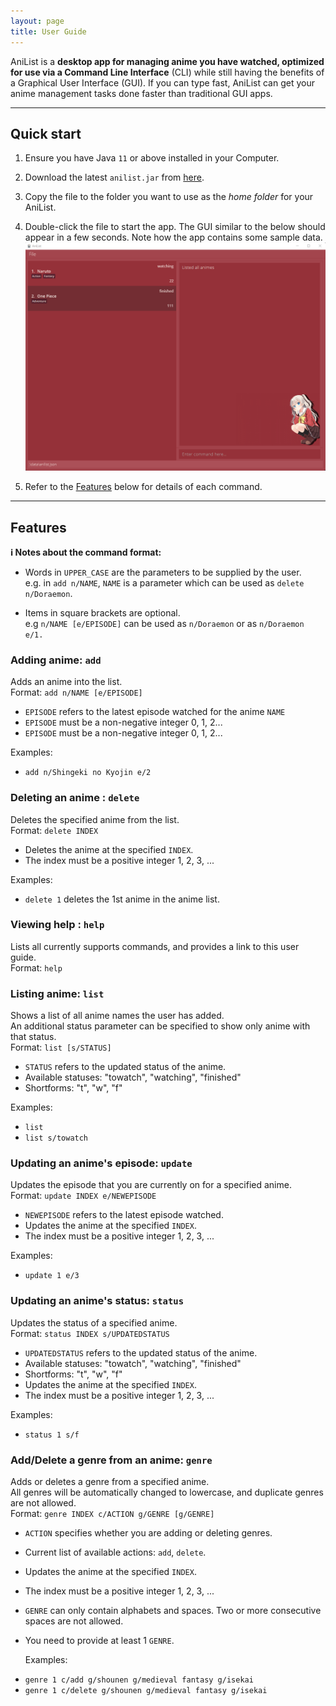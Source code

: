```yaml
---
layout: page
title: User Guide
---
```


AniList is a **desktop app for managing anime you have watched, optimized for use via
a Command Line Interface** (CLI) while still having the benefits of a Graphical User
Interface (GUI). If you can type fast, AniList can get your anime management tasks done
faster than traditional GUI apps.

--------------------------------------------------------------------------------------------------------------------
## Quick start

1. Ensure you have Java `11` or above installed in your Computer.

1. Download the latest `anilist.jar` from [here](https://github.com/AY2122S1-CS2103T-T10-4/tp/releases).

1. Copy the file to the folder you want to use as the _home folder_ for your AniList.

1. Double-click the file to start the app. The GUI similar to the below should appear in a few seconds. Note how the app contains some sample data.<br>
   ![Ui](images/Ui.png)
1. Refer to the [Features](#features) below for details of each command.

--------------------------------------------------------------------------------------------------------------------

## Features

<div markdown="block" class="alert alert-info">

**:information_source: Notes about the command format:**<br>

* Words in `UPPER_CASE` are the parameters to be supplied by the user.<br>
  e.g. in `add n/NAME`, `NAME` is a parameter which can be used as `delete n/Doraemon`.

* Items in square brackets are optional.<br>
  e.g `n/NAME [e/EPISODE]` can be used as `n/Doraemon` or as `n/Doraemon e/1.`
</div>

### Adding anime: `add`

Adds an anime into the list.<br>
Format: `add n/NAME [e/EPISODE]`
- `EPISODE` refers to the latest episode watched for the anime `NAME`
- `EPISODE` must be a non-negative integer 0, 1, 2...
- `EPISODE` must be a non-negative integer 0, 1, 2...

Examples:
* `add n/Shingeki no Kyojin e/2`

### Deleting an anime : `delete`

Deletes the specified anime from the list.<br>
Format: `delete INDEX`

- Deletes the anime at the specified `INDEX`.
- The index must be a positive integer 1, 2, 3, ...

Examples:
*  `delete 1` deletes the 1st anime in the anime list.

### Viewing help : `help`

Lists all currently supports commands, and provides a link to this user guide.<br>
Format: `help`

### Listing anime: `list`

Shows a list of all anime names the user has added.<br>
An additional status parameter can be specified to show only anime with that status.<br>
Format: `list [s/STATUS]`

- `STATUS` refers to the updated status of the anime.
- Available statuses: "towatch", "watching", "finished"
- Shortforms: "t", "w", "f"

Examples:
*  `list`
*  `list s/towatch`

### Updating an anime's episode: `update`

Updates the episode that you are currently on for a specified anime.<br>
Format: `update INDEX e/NEWEPISODE`

- `NEWEPISODE` refers to the latest episode watched.
- Updates the anime at the specified `INDEX`.
- The index must be a positive integer 1, 2, 3, ...

Examples:
*  `update 1 e/3`

### Updating an anime's status: `status`

Updates the status of a specified anime.<br>
Format: `status INDEX s/UPDATEDSTATUS`

- `UPDATEDSTATUS` refers to the updated status of the anime.
- Available statuses: "towatch", "watching", "finished"
- Shortforms: "t", "w", "f"
- Updates the anime at the specified `INDEX`.
- The index must be a positive integer 1, 2, 3, ...

Examples:
*  `status 1 s/f`

### Add/Delete a genre from an anime: `genre`

Adds or deletes a genre from a specified anime.<br>
All genres will be automatically changed to lowercase, and duplicate genres are not allowed.<br>
Format: `genre INDEX c/ACTION g/GENRE [g/GENRE]`

- `ACTION` specifies whether you are adding or deleting genres.
- Current list of available actions: `add`, `delete`.
- Updates the anime at the specified `INDEX`.
- The index must be a positive integer 1, 2, 3, ...
- `GENRE` can only contain alphabets and spaces. Two or more consecutive spaces are not allowed.
- You need to provide at least 1 `GENRE`.
  
  Examples:
*  `genre 1 c/add g/shounen g/medieval fantasy g/isekai`
*  `genre 1 c/delete g/shounen g/medieval fantasy g/isekai`
